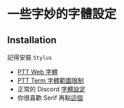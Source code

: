 # 一些字妙的字體設定

## Installation

記得安裝 `Stylus`
- [PTT Web 字體](https://raw.githubusercontent.com/Typas/usercss-stylus/master/ptt-web-fonts.user.css)
- [PTT Term 字體範圍限制](https://raw.githubusercontent.com/Typas/usercss-stylus/master/ptt-term-fonts.user.css)
- 正常的 Discord [字體設定](https://raw.githubusercontent.com/Typas/usercss-stylus/master/discord-font.user.css)
- 你很喜歡 Serif 再點[這個](https://raw.githubusercontent.com/Typas/usercss-stylus/master/discord-serif-fonts.user.css)
